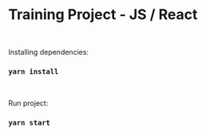 # Training Project - JS / React

&nbsp;

Installing dependencies:
### `yarn install`

&nbsp;

Run project:
### `yarn start`

